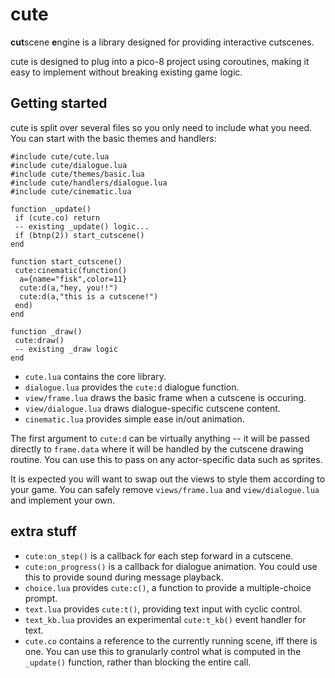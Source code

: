 # cute

**cut**scene **e**ngine is a library designed for providing interactive cutscenes.

cute is designed to plug into a pico-8 project using coroutines, making it easy to implement without breaking existing game logic.

## Getting started

cute is split over several files so you only need to include what you need. You can start with the basic themes and handlers:

```
#include cute/cute.lua
#include cute/dialogue.lua
#include cute/themes/basic.lua
#include cute/handlers/dialogue.lua
#include cute/cinematic.lua

function _update()
 if (cute.co) return
 -- existing _update() logic...
 if (btnp(2)) start_cutscene()
end

function start_cutscene()
 cute:cinematic(function()
  a={name="fisk",color=11}
  cute:d(a,"hey, you!!")
  cute:d(a,"this is a cutscene!")
 end)
end

function _draw()
 cute:draw()
 -- existing _draw logic
end
```

* `cute.lua` contains the core library.
* `dialogue.lua` provides the `cute:d` dialogue function.
* `view/frame.lua` draws the basic frame when a cutscene is occuring.
* `view/dialogue.lua` draws dialogue-specific cutscene content.
* `cinematic.lua` provides simple ease in/out animation.

The first argument to `cute:d` can be virtually anything -- it will be passed directly to `frame.data` where it will be handled by the cutscene drawing routine. You can use this to pass on any actor-specific data such as sprites. 

It is expected you will want to swap out the views to style them according to your game. You can safely remove `views/frame.lua` and `view/dialogue.lua` and implement your own.

## extra stuff

* `cute:on_step()` is a callback for each step forward in a cutscene.
* `cute:on_progress()` is a callback for dialogue animation. You could use this to provide sound during message playback.
* `choice.lua` provides `cute:c()`, a function to provide a multiple-choice prompt.  
* `text.lua` provides `cute:t()`, providing text input with cyclic control.  
* `text_kb.lua` provides an experimental `cute:t_kb()` event handler for text. 
* `cute.co` contains a reference to the currently running scene, iff there is one. You can use this to granularly control what is computed in the `_update()` function, rather than blocking the entire call.